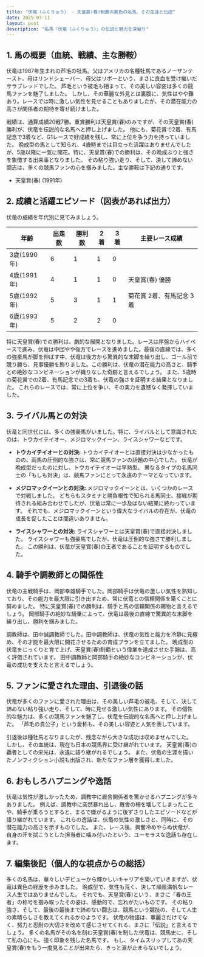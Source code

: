 ```yaml
---
title: "伏竜（ふくりゅう） - 天皇賞(春)制覇の異色の名馬、その生涯と伝説"
date: 2025-07-11
layout: post
description: "名馬『伏竜（ふくりゅう）』の伝説と魅力を深堀り"
---
```


## 1. 馬の概要（血統、戦績、主な勝鞍）

伏竜は1987年生まれの芦毛の牡馬。父はアメリカの名種牡馬であるノーザンテースト、母はリンドシェーバー、母父はリボーという、まさに良血を受け継いだサラブレッドでした。  芦毛という被毛も相まって、その美しい容姿は多くの競馬ファンを魅了しました。  しかし、その華麗な外見とは裏腹に、気性はやや難あり。レースでは時に激しい気性を見せることもありましたが、その潜在能力の高さが関係者の期待を寄せ続けました。

戦績は、通算成績20戦7勝。重賞勝利は天皇賞(春)のみですが、その天皇賞(春)勝利が、伏竜を伝説的な名馬へと押し上げました。  他にも、菊花賞で2着、有馬記念で3着など、G1レースで好成績を残し、常に上位を争う力を持っていました。  晩成型の馬として知られ、4歳時までは目立った活躍はありませんでしたが、5歳以降に一気に開花。特に、天皇賞(春)での勝利は、その晩成ぶりと強さを象徴する出来事となりました。  その粘り強い走り、そして、決して諦めない闘志は、多くの競馬ファンの心を掴みました。主な勝鞍は下記の通りです。

* 天皇賞(春) (1991年)


## 2. 成績と活躍エピソード（図表があれば出力）

伏竜の成績を年代別に見てみましょう。

| 年齢 | 出走数 | 勝利数 | 2着 | 3着 | 主要レース成績 |
|---|---|---|---|---|---|
| 3歳(1990年) | 6 | 1 | 1 | 0 |  |
| 4歳(1991年) | 4 | 1 | 1 | 0 | 天皇賞(春) 優勝 |
| 5歳(1992年) | 5 | 3 | 1 | 1 | 菊花賞 2着、有馬記念 3着 |
| 6歳(1993年) | 5 | 2 | 2 | 0 |  |


特に天皇賞(春)での勝利は、劇的な展開となりました。レースは序盤からハイペースで進み、伏竜は中団やや後方でレースを進めました。最後の直線では、多くの強豪馬が脚を伸ばす中、伏竜は後方から驚異的な末脚を繰り出し、ゴール前で競り勝ち、見事優勝を飾りました。この勝利は、伏竜の潜在能力の高さと、騎手との絶妙なコンビネーションが織りなした奇跡と言えるでしょう。  また、5歳時の菊花賞での2着、有馬記念での3着も、伏竜の強さを証明する結果となりました。  これらのレースでは、常に上位を争い、その実力を遺憾なく発揮していました。


## 3. ライバル馬との対決

伏竜と同世代には、多くの強豪馬がいました。特に、ライバルとして意識されたのは、トウカイテイオー、メジロマックイーン、ライスシャワーなどです。

* **トウカイテイオーとの対決:**  トウカイテイオーとは直接対決は少なかったものの、両馬の圧倒的な強さは、常に競馬ファンの話題の中心でした。  伏竜が晩成型だったのに対し、トウカイテイオーは早熟型。  異なるタイプの名馬同士の「もしも対決」は、競馬ファンにとって永遠のテーマとなっています。

* **メジロマックイーンとの対決:** メジロマックイーンとは、いくつかのレースで対戦しました。  どちらもスタミナと勝負根性で知られる馬同士、接戦が期待される組み合わせでしたが、伏竜は常に一歩及ばない結果に終わっています。  それでも、メジロマックイーンという偉大なライバルの存在が、伏竜の成長を促したことは間違いありません。

* **ライスシャワーとの対決:** ライスシャワーとは天皇賞(春)で直接対決しました。  ライスシャワーも強豪馬でしたが、伏竜は圧倒的な強さで勝利しました。  この勝利は、伏竜が天皇賞(春)の王者であることを証明するものでした。


## 4. 騎手や調教師との関係性

伏竜の主戦騎手は、岡部幸雄騎手でした。岡部騎手は伏竜の激しい気性を熟知しており、その能力を最大限に引き出すため、常に伏竜との信頼関係を築くことに努めました。  特に天皇賞(春)での勝利は、騎手と馬の信頼関係の賜物と言えるでしょう。  岡部騎手の絶妙な騎乗によって、伏竜は最後の直線で驚異的な末脚を繰り出し、勝利を掴みました。

調教師は、田中誠調教師でした。田中調教師は、伏竜の気性と能力を冷静に見極め、その才能を最大限に開花させるための育成プランを立てました。  晩成型の伏竜をじっくりと育て上げ、天皇賞(春)制覇という偉業を達成させた手腕は、高く評価されています。  田中調教師と岡部騎手の絶妙なコンビネーションが、伏竜の成功を支えたと言えるでしょう。


## 5. ファンに愛された理由、引退後の話

伏竜が多くのファンに愛された理由は、その美しい芦毛の被毛、そして、決して諦めない粘り強い走り、そして、時に見せる激しい気性にあります。  その個性的な魅力は、多くの競馬ファンを魅了し、伏竜を伝説的な名馬へと押し上げました。  「芦毛の貴公子」という愛称も、その美しい容姿と人気を表しています。

引退後は種牡馬となりましたが、残念ながら大きな成功は収めませんでした。  しかし、その血統は、現在も日本の競馬界に受け継がれています。  天皇賞(春)の覇者としての栄光は、永遠に語り継がれるでしょう。  また、伏竜の生涯を描いたノンフィクション小説も出版され、新たなファン層を獲得しました。


## 6. おもしろハプニングや逸話

伏竜は気性が激しかったため、調教中に厩舎関係者を驚かせるハプニングが多々ありました。  例えば、調教中に突然暴れ出し、厩舎の柵を壊してしまったことや、騎手が乗ろうとすると、まるで嫌がるように後ずさりしたエピソードなどが語り継がれています。  これらの逸話は、伏竜の気性の激しさと、同時に、その潜在能力の高さを示すものでした。  また、レース後、興奮冷めやらぬ伏竜が、自身の汗を拭こうとした担当者に噛み付いたという、ユーモラスな逸話も存在します。


## 7. 編集後記（個人的な視点からの総括）

多くの名馬は、華々しいデビューから輝かしいキャリアを築いていきますが、伏竜は異色の経歴を歩みました。  晩成型で、気性も荒く、決して順風満帆なレース人生ではありませんでした。  それでも、天皇賞(春)という、まさに「春の王者」の称号を掴み取ったその姿は、感動的で、忘れがたいものです。  その粘り強さ、そして、最後の最後まで諦めない闘志は、競馬という競技の、そして人生の素晴らしさを教えてくれるかのようです。  伏竜の物語は、華麗さだけでなく、努力と忍耐の大切さを改めて感じさせてくれる、まさに「伝説」と言えるでしょう。  多くの名馬がその名を刻む天皇賞(春)を制した伏竜は、競馬史に、そして私の心にも、強く印象を残した名馬です。  もし、タイムスリップしてあの天皇賞(春)をもう一度見ることが出来たら、きっと涙が止まらないでしょう。
